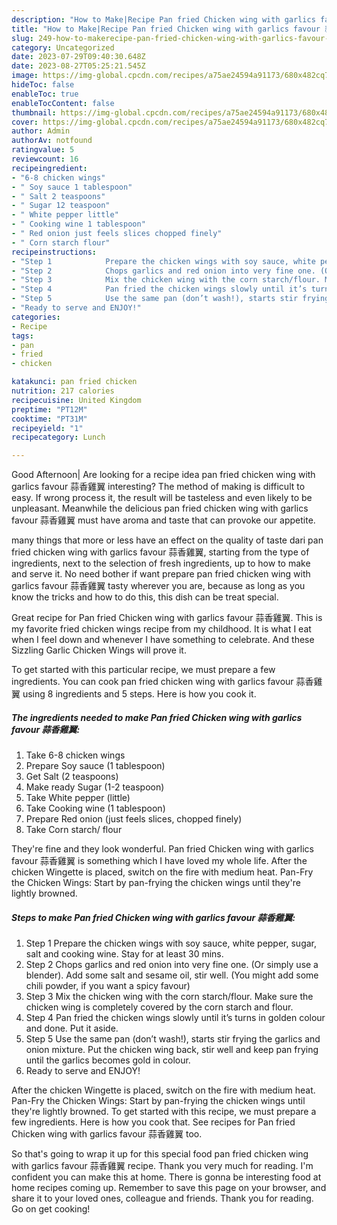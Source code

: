 ```yaml
---
description: "How to Make|Recipe Pan fried Chicken wing with garlics favour 蒜香雞翼 {That is Delicious"
title: "How to Make|Recipe Pan fried Chicken wing with garlics favour 蒜香雞翼 {That is Delicious"
slug: 249-how-to-makerecipe-pan-fried-chicken-wing-with-garlics-favour-that-is-delicious
category: Uncategorized
date: 2023-07-29T09:40:30.648Z
date: 2023-08-27T05:25:21.545Z
image: https://img-global.cpcdn.com/recipes/a75ae24594a91173/680x482cq70/pan-fried-chicken-wing-with-garlics-favour-蒜香雞翼-recipe-main-photo.jpg
hideToc: false
enableToc: true
enableTocContent: false
thumbnail: https://img-global.cpcdn.com/recipes/a75ae24594a91173/680x482cq70/pan-fried-chicken-wing-with-garlics-favour-蒜香雞翼-recipe-main-photo.jpg
cover: https://img-global.cpcdn.com/recipes/a75ae24594a91173/680x482cq70/pan-fried-chicken-wing-with-garlics-favour-蒜香雞翼-recipe-main-photo.jpg
author: Admin
authorAv: notfound
ratingvalue: 5
reviewcount: 16
recipeingredient:
- "6-8 chicken wings"
- " Soy sauce 1 tablespoon"
- " Salt 2 teaspoons"
- " Sugar 12 teaspoon"
- " White pepper little"
- " Cooking wine 1 tablespoon"
- " Red onion just feels slices chopped finely"
- " Corn starch flour"
recipeinstructions:
- "Step 1            Prepare the chicken wings with soy sauce, white pepper, sugar, salt and cooking wine. Stay for at least 30 mins."
- "Step 2            Chops garlics and red onion into very fine one. (Or simply use a blender). Add some salt and sesame oil, stir well. (You might add some chili powder, if you want a spicy favour)"
- "Step 3            Mix the chicken wing with the corn starch/flour. Make sure the chicken wing is completely covered by the corn starch and flour."
- "Step 4            Pan fried the chicken wings slowly until it’s turns in golden colour and done. Put it aside."
- "Step 5            Use the same pan (don’t wash!), starts stir frying the garlics and onion mixture. Put the chicken wing back, stir well and keep pan frying until the garlics becomes gold in colour."
- "Ready to serve and ENJOY!"
categories:
- Recipe
tags:
- pan
- fried
- chicken

katakunci: pan fried chicken 
nutrition: 217 calories
recipecuisine: United Kingdom
preptime: "PT12M"
cooktime: "PT31M"
recipeyield: "1"
recipecategory: Lunch

---
```



Good Afternoon| Are looking for a recipe idea pan fried chicken wing with garlics favour 蒜香雞翼 interesting? The method of making is difficult to easy. If wrong process it, the result will be tasteless and even likely to be unpleasant. Meanwhile the delicious pan fried chicken wing with garlics favour 蒜香雞翼 must have aroma and taste that can provoke our appetite.






many things that more or less have an effect on the quality of taste dari pan fried chicken wing with garlics favour 蒜香雞翼, starting from the type of ingredients, next to the selection of fresh ingredients, up to how to make and serve it. No need bother if want prepare pan fried chicken wing with garlics favour 蒜香雞翼 tasty wherever you are, because as long as you know the tricks and how to do this, this dish can be treat special.


Great recipe for Pan fried Chicken wing with garlics favour 蒜香雞翼. This is my favorite fried chicken wings recipe from my childhood. It is what I eat when I feel down and whenever I have something to celebrate. And these Sizzling Garlic Chicken Wings will prove it.


To get started with this particular recipe, we must prepare a few ingredients. You can cook pan fried chicken wing with garlics favour 蒜香雞翼 using 8 ingredients and 5 steps. Here is how you cook it.

<!--inarticleads1-->

##### The ingredients needed to make Pan fried Chicken wing with garlics favour 蒜香雞翼:

1. Take 6-8 chicken wings
1. Prepare  Soy sauce (1 tablespoon)
1. Get  Salt (2 teaspoons)
1. Make ready  Sugar (1-2 teaspoon)
1. Take  White pepper (little)
1. Take  Cooking wine (1 tablespoon)
1. Prepare  Red onion (just feels slices, chopped finely)
1. Take  Corn starch/ flour


They&#39;re fine and they look wonderful. Pan fried Chicken wing with garlics favour 蒜香雞翼 is something which I have loved my whole life. After the chicken Wingette is placed, switch on the fire with medium heat. Pan-Fry the Chicken Wings: Start by pan-frying the chicken wings until they&#39;re lightly browned. 

<!--inarticleads2-->

##### Steps to make Pan fried Chicken wing with garlics favour 蒜香雞翼:

1. Step 1            Prepare the chicken wings with soy sauce, white pepper, sugar, salt and cooking wine. Stay for at least 30 mins.
1. Step 2            Chops garlics and red onion into very fine one. (Or simply use a blender). Add some salt and sesame oil, stir well. (You might add some chili powder, if you want a spicy favour)
1. Step 3            Mix the chicken wing with the corn starch/flour. Make sure the chicken wing is completely covered by the corn starch and flour.
1. Step 4            Pan fried the chicken wings slowly until it’s turns in golden colour and done. Put it aside.
1. Step 5            Use the same pan (don’t wash!), starts stir frying the garlics and onion mixture. Put the chicken wing back, stir well and keep pan frying until the garlics becomes gold in colour.
1. Ready to serve and ENJOY!

After the chicken Wingette is placed, switch on the fire with medium heat. Pan-Fry the Chicken Wings: Start by pan-frying the chicken wings until they&#39;re lightly browned. To get started with this recipe, we must prepare a few ingredients. Here is how you cook that. See recipes for Pan fried Chicken wing with garlics favour 蒜香雞翼 too. 

So that's going to wrap it up for this special food pan fried chicken wing with garlics favour 蒜香雞翼 recipe. Thank you very much for reading. I'm confident you can make this at home. There is gonna be interesting food at home recipes coming up. Remember to save this page on your browser, and share it to your loved ones, colleague and friends. Thank you for reading. Go on get cooking!
